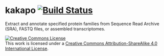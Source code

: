 # kakapo [![Build Status](https://travis-ci.com/karolisr/kakapo.svg?branch=master)](https://travis-ci.com/karolisr/kakapo)
Extract and annotate specified protein families from Sequence Read Archive (SRA), FASTQ files, or assembled transcriptomes.

<a rel="license" href="http://creativecommons.org/licenses/by-sa/4.0/"><img alt="Creative Commons License" style="border-width:0" src="https://i.creativecommons.org/l/by-sa/4.0/88x31.png" /></a><br />This work is licensed under a <a rel="license" href="http://creativecommons.org/licenses/by-sa/4.0/">Creative Commons Attribution-ShareAlike 4.0 International License</a>.
